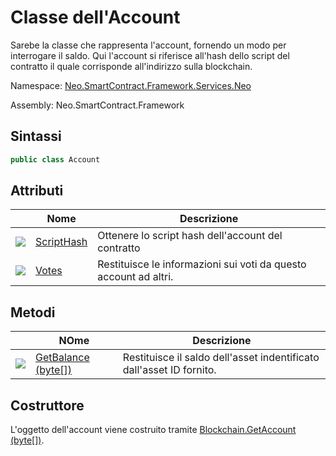 # Classe dell'Account

Sarebe la classe che rappresenta l'account, fornendo un modo per interrogare il saldo. Qui l'account si riferisce all'hash dello script del contratto il quale corrisponde all'indirizzo sulla blockchain.

Namespace: [Neo.SmartContract.Framework.Services.Neo](../neo.md)

Assembly: Neo.SmartContract.Framework

## Sintassi

```c#
public class Account
```

## Attributi

| | Nome  | Descrizione | 
| ---------------------------------------- | ----------------------------------- | ------------------ |
| ![](https://i-msdn.sec.s-msft.com/dynimg/IC74937.jpeg) |[ScriptHash](Account/ScriptHash.md) | Ottenere lo script hash dell'account del contratto | [ScriptHash](Account/ScriptHash.md) | Restituisce lo script hash dell'account del contratto |
| ![](https://i-msdn.sec.s-msft.com/dynimg/IC74937.jpeg) |[Votes](Account/Votes.md) | Restituisce le informazioni sui voti da questo account ad altri.

## Metodi

| | NOme | Descrizione | 
| ---------------------------------------- | ---------------------------------------- | ------------------ |
| ![](https://i-msdn.sec.s-msft.com/dynimg/IC91302.jpeg) | [GetBalance (byte[])](Account/GetBalance.md) | Restituisce il saldo dell'asset indentificato dall'asset ID fornito.

## Costruttore

L'oggetto dell'account viene costruito tramite [Blockchain.GetAccount (byte[])](Blockchain/GetAccount.md).

